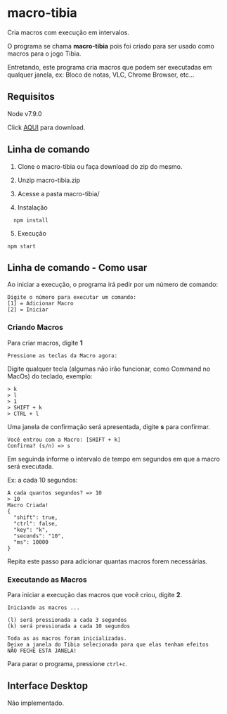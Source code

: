 # macro-tibia
Cria macros com execução em intervalos.

O programa se chama __macro-tibia__ pois foi criado para ser usado como macros para o jogo Tibia.

Entretando, este programa cria macros que podem ser executadas em qualquer janela, ex: Bloco de notas, VLC, Chrome Browser, etc...

## Requisitos

Node v7.9.0

Click [AQUI](https://nodejs.org/en/) para download.

## Linha de comando

1. Clone o macro-tibia ou faça download do zip do mesmo.

2. Unzip macro-tibia.zip

3. Acesse a pasta macro-tibia/

4. Instalação

```
  npm install
```

5. Execução

```
npm start
```

## Linha de comando - Como usar

Ao iniciar a execução, o programa irá pedir por um número de comando:

```
Digite o número para executar um comando:
[1] = Adicionar Macro
[2] = Iniciar
```

### Criando Macros

Para criar macros, digite __1__

```
Pressione as teclas da Macro agora:
```

Digite qualquer tecla (algumas não irão funcionar, como Command no MacOs) do teclado, exemplo:

```
> k
> l
> 1
> SHIFT + k
> CTRL + l
```

Uma janela de confirmação será apresentada, digite **s** para confirmar.

```
Você entrou com a Macro: [SHIFT + k]
Confirma? (s/n) => s
```

Em seguinda informe o intervalo de tempo em segundos em que a macro será executada.

Ex: a cada 10 segundos:

```
A cada quantos segundos? => 10
> 10
Macro Criada!
{
  "shift": true,
  "ctrl": false,
  "key": "k",
  "seconds": "10",
  "ms": 10000
}
```

Repita este passo para adicionar quantas macros forem necessárias.

### Executando as Macros

Para iniciar a execução das macros que você criou, digite __2__.

```
Iniciando as macros ...

(l) será pressionada a cada 3 segundos
(k) será pressionada a cada 10 segundos

Toda as as macros foram inicializadas.
Deixe a janela do Tibia selecionada para que elas tenham efeitos
NÃO FECHE ESTA JANELA!
```

Para parar o programa, pressione `ctrl+c`.

## Interface Desktop
Não implementado.
